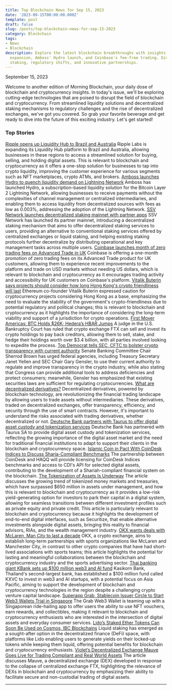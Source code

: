 ```yaml
---
title: Top Blockchain News for Sep 15, 2023
date: '2023-09-15T00:00:00.000Z'
template: post
draft: false
slug: /posts/top-blockchain-news-for-sep-15-2023
category: Blockchain
tags:
- News
- Blockchain
description: Explore the latest blockchain breakthroughs with insights into Ripple's
  expansion, Amboss' Hydro launch, and Coinbase's fee-free trading. Dive into decentralized
  staking, regulatory shifts, and innovative partnerships.
---
```

September 15, 2023

Welcome to another edition of Morning Blockchain, your daily dose of blockchain and cryptocurrency insights. In today's issue, we'll be exploring cutting-edge technologies that are poised to disrupt the field of blockchain and cryptocurrency. From streamlined liquidity solutions and decentralized staking mechanisms to regulatory challenges and the rise of decentralized exchanges, we've got you covered. So grab your favorite beverage and get ready to dive into the future of this exciting industry. Let's get started!

### Top Stories
[Ripple opens up Liquidity Hub to Brazil and Australia](https://www.theblock.co/post/251127/ripple-opens-up-liquidity-hub-to-brazil-and-australia?utm_source=rss&utm_medium=rss/)
Ripple Labs is expanding its Liquidity Hub platform to Brazil and Australia, allowing businesses in these regions to access a streamlined solution for buying, selling, and holding digital assets. This is relevant to blockchain and cryptocurrency as it offers a one-stop solution for businesses to tap into crypto liquidity, improving the customer experience for various segments such as NFT marketplaces, crypto ATMs, and brokers.
[Amboss launches Hydro to quench liquidity demand on Lightning Network](https://www.theblock.co/post/251079/amboss-hydro-automated-liquidity-bitcoin-lightning-network-ambucks?utm_source=rss&utm_medium=rss/)
Amboss has launched Hydro, a subscription-based liquidity solution for the Bitcoin Layer 2 Lightning Network, allowing businesses to receive payments without the complexities of channel management or centralized intermediaries, and enabling them to access liquidity from decentralized sources with fees as low as 0.003%, addressing the adoption of the Lightning Network.
[SSV Network launches decentralized staking mainnet with partner apps](https://www.theblock.co/post/251004/ssv-network-mainnet?utm_source=rss&utm_medium=rss/)
SSV Network has launched its partner mainnet, introducing a decentralized staking mechanism that aims to offer decentralized staking services to users, providing an alternative to conventional staking services offered by centralized exchanges or liquid staking, and helping existing staking protocols further decentralize by distributing operational and key management tasks across multiple users.
[Coinbase launches month of zero trading fees on Advanced Trade in UK](https://www.theblock.co/post/250968/coinbase-launches-month-of-zero-trading-fees-on-advanced-trade-in-uk?utm_source=rss&utm_medium=rss/)
Coinbase is offering a one-month promotion of zero trading fees on its Advanced Trade product for UK customers, allowing them to experience recent improvements to the platform and trade on USD markets without needing US dollars, which is relevant to blockchain and cryptocurrency as it encourages trading activity and accessibility for UK customers on Coinbase's platform.
[Vitalik Buterin says projects should consider how long Hong Kong's crypto friendliness will last](https://www.theblock.co/post/251042/vitalik-buterin-crypto-hong-kong?utm_source=rss&utm_medium=rss/)
Ethereum co-founder Vitalik Buterin expressed caution for cryptocurrency projects considering Hong Kong as a base, emphasizing the need to evaluate the stability of the government's crypto-friendliness due to potential regulatory and political changes; this is relevant to blockchain and cryptocurrency as it highlights the importance of considering the long-term viability and support of a jurisdiction for crypto operations.
[First Mover Americas: BTC Holds $26K; Hedera’s HBAR Jumps](https://www.coindesk.com/markets/2023/09/14/first-mover-americas-btc-holds-26k-hederas-hbar-jumps/?utm_medium=referral&utm_source=rss&utm_campaign=headlines/)
A judge in the U.S. Bankruptcy Court has ruled that crypto exchange FTX can sell and invest its crypto holdings to pay back creditors, allowing them to sell, stake, and hedge their holdings worth over $3.4 billion, with all parties involved looking to expedite the process.
[Top Democrat tells SEC, CFTC to bolster crypto transparency with current authority](https://www.theblock.co/post/251141/top-democrat-tells-sec-cftc-to-bolster-crypto-transparency-with-current-authority?utm_source=rss&utm_medium=rss/)
Senate Banking Committee Chair Sherrod Brown has urged federal agencies, including Treasury Secretary Janet Yellen and SEC Chair Gary Gensler, to use their current authority to regulate and improve transparency in the crypto industry, while also stating that Congress can provide additional tools to address deficiencies and protect consumers; meanwhile, Gensler has emphasized that existing securities laws are sufficient for regulating cryptocurrencies.
[What are decentralized derivatives?](https://www.theblock.co/learn/245708/what-are-decentralized-derivatives?utm_source=rss&utm_medium=rss/)
Decentralized derivatives, powered by blockchain technology, are revolutionizing the financial trading landscape by allowing users to trade assets without intermediaries. These derivatives, traded on decentralized exchanges, offer transparency, efficiency, and security through the use of smart contracts. However, it's important to understand the risks associated with trading derivatives, whether decentralized or not.
[Deutsche Bank partners with Taurus to offer digital asset custody and tokenization services](https://www.theblock.co/post/250963/deutsche-bank-taurus-digital-asset-custody-tokenization-services?utm_source=rss&utm_medium=rss/)
Deutsche Bank has partnered with Taurus SA to provide digital asset custody and tokenization services, reflecting the growing importance of the digital asset market and the need for traditional financial institutions to adapt to support their clients in the blockchain and cryptocurrency space.
[Islamic Coin in Pact With CoinDesk Indices to Discuss Sharia-Compliant Benchmarks](https://www.coindesk.com/business/2023/09/14/coindesk-indices-expands-into-mena-region-in-mou-with-islamic-coin/?utm_medium=referral&utm_source=rss&utm_campaign=headlines/)
The partnership between CoinDesk and HAQQ will provide licensing for CoinDesk Indices benchmarks and access to CDI's API for selected digital assets, contributing to the development of a Shariah-compliant financial system on the blockchain.
[The Tokenization of Assets Is Underway](https://www.coindesk.com/business/2023/09/14/the-tokenization-of-assets-is-underway/?utm_medium=referral&utm_source=rss&utm_campaign=headlines/)
The article discusses the growing trend of tokenized money markets and treasuries, which have surpassed $650 million in assets under management, and how this is relevant to blockchain and cryptocurrency as it provides a low-risk yield-generating option for investors to park their capital in a digital system, allowing for seamless transitions between different investment profiles such as private equity and private credit. This article is particularly relevant to blockchain and cryptocurrency because it highlights the development of end-to-end digital interfaces, such as Securitize, that enable alternative investments alongside digital assets, bringing this reality to financial advisors, RIAs, and the wealth management industry.
[OKX wants deals with McLaren, Man City to last a decade](https://www.theblock.co/post/250935/okx-mclaren-manchester-city?utm_source=rss&utm_medium=rss/)
OKX, a crypto exchange, aims to establish long-term partnerships with sports organizations like McLaren and Manchester City, in contrast to other crypto companies that have had short-lived associations with sports teams; this article highlights the potential for lasting and meaningful collaborations between the blockchain and cryptocurrency industry and the sports advertising sector.
[Thai banking giant KBank sets up $100 million web3 and AI fund](https://www.theblock.co/post/250981/kbank-web3-ai-vc-fund?utm_source=rss&utm_medium=rss/)
Kasikorn Bank, Thailand's second-largest bank, has established a $100 million fund called KXVC to invest in web3 and AI startups, with a potential focus on Asia Pacific, aiming to support the development of blockchain and cryptocurrency technologies in the region despite a challenging crypto venture capital landscape.
[Superapp Grab, Stablecoin Issuer Circle to Start Web3 Wallets Trial in Singapore](https://www.coindesk.com/web3/2023/09/14/superapp-grab-stablecoin-issuer-circle-to-start-web3-wallets-trial-in-singapore/?utm_medium=referral&utm_source=rss&utm_campaign=headlines/)
The Grab Web3 Wallet is teaming up with a Singaporean ride-hailing app to offer users the ability to use NFT vouchers, earn rewards, and collectibles, making it relevant to blockchain and cryptocurrency enthusiasts who are interested in the intersection of digital assets and everyday consumer services.
[Lido’s Staked Ether Tokens Can Soon Be Used on Cosmos, IBC Blockchains](https://www.coindesk.com/tech/2023/09/14/lidos-staked-ether-tokens-can-soon-be-used-on-cosmos-ibc-blockchains/?utm_medium=referral&utm_source=rss&utm_campaign=headlines/)
Liquid staking has emerged as a sought-after option in the decentralized finance (DeFi) space, with platforms like Lido enabling users to generate yields on their locked-up tokens while keeping them liquid, offering potential benefits for blockchain and cryptocurrency enthusiasts.
[Violet’s Decentralized Exchange Mauve Goes Live for Trading Compliant and Real World Assets](https://www.coindesk.com/business/2023/09/14/violets-decentralized-exchange-mauve-goes-live-for-trading-compliant-and-real-world-assets/?utm_medium=referral&utm_source=rss&utm_campaign=headlines/)
The article discusses Mauve, a decentralized exchange (DEX) developed in response to the collapse of centralized exchange FTX, highlighting the relevance of DEXs in blockchain and cryptocurrency by emphasizing their ability to facilitate secure and non-custodial trading of digital assets.

---
